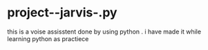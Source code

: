 # project--jarvis-.py
 this is a voise assisstent done by using python . i have made it while learning python as practiece
